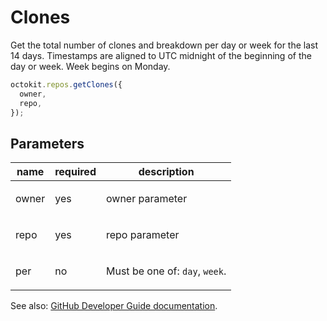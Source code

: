 # Clones

Get the total number of clones and breakdown per day or week for the last 14 days. Timestamps are aligned to UTC midnight of the beginning of the day or week. Week begins on Monday.

```js
octokit.repos.getClones({
  owner,
  repo,
});
```

## Parameters

<table>
  <thead>
    <tr>
      <th>name</th>
      <th>required</th>
      <th>description</th>
    </tr>
  </thead>
  <tbody>
    <tr><td>owner</td><td>yes</td><td>

owner parameter

</td></tr>
<tr><td>repo</td><td>yes</td><td>

repo parameter

</td></tr>
<tr><td>per</td><td>no</td><td>

Must be one of: `day`, `week`.

</td></tr>
  </tbody>
</table>

See also: [GitHub Developer Guide documentation](endpoint.documentationUrl).
